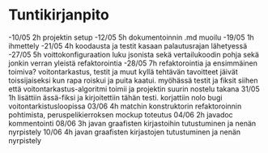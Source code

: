 Tuntikirjanpito
===============
-10/05 2h projektin setup
-12/05 5h dokumentoinnin .md muoilu
-19/05 1h ihmettely
-21/05 4h koodausta ja testit kasaan palautusrajan lähetyessä
-27/05 5h voittokonfiguraation luku jsonista sekä vertailukoodin pohja sekä jonkin verran yleistä refaktorointia
-28/05 7h refaktorointia ja ensimmäinen toimiva? voitontarkastus, testit ja muut kyllä tehtävän tavoitteet jäivät toissijaiseksi kun rapa roiskui ja puita kaatui. myöhässä testit ja fiksit siihen että voitontarkastus-algoritmi toimii ja projektin suurin nostelu takana
31/05 1h lisättiin ässä-fiksi ja kirjoitettiin tähän testi. korjattiin nolo bugi voitontarkistusloopissa
03/06 4h matchin konstruktorin refaktoroinnin pohtimista, peruspelikierroksen mockup toteutus
04/06 2h javadoc kommentointi
08/06 3h javan graafisten kirjastoihin tutustuminen ja nenän nyrpistely
10/06 4h javan graafisten kirjastojen tutustuminen ja nenän nyrpistely